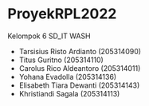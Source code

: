 # ProyekRPL2022
Kelompok 6 SD_IT WASH
- Tarsisius Risto Ardianto (205314090) 
- Titus Guritno (205314110) 
- Carolus Rico Aldeantoro (205314011) 
- Yohana Evadolla	 (205314136)
- Elisabeth Tiara Dewanti (205314143)
- Khristiandi Sagala (205314113)
